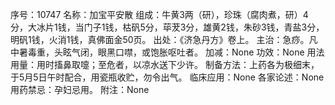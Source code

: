 序号：10747
名称：加宝平安散
组成：牛黄3两（研），珍珠（腐肉煮，研）4分，大冰片1钱，当门子1钱，枯矾5分，荜茇3分，雄黄2钱，朱砂3钱，青盐3分，明矾1钱，火消1钱，真佛面金50页。
出处：《济急丹方》卷上。
主治：急痧。凡中暑毒重，头眩气闭，眼黑口噤，或饱胀呕吐者。
加减：None
功效：None
用法用量：用时搐鼻取嚏；至危者，以凉水送下少许。
制备方法：上药各为极细末，于5月5日午时配合，用瓷瓶收贮，勿令出气。
临床应用：None
各家论述：None
用药禁忌：孕妇忌用。
附注：None
